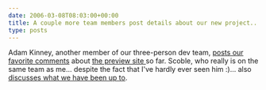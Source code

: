 ```yaml
---
date: 2006-03-08T08:03:00+00:00
title: A couple more team members post details about our new project...
type: posts
---
```

Adam Kinney, another member of our three-person dev team, [posts our favorite comments](http://www.adamkinney.com/note.aspx?id=112) about [the preview site ](http://on10.net)so far. Scoble, who really is on the same team as me... despite the fact that I've hardly ever seen him :)... also [discusses what we have been up to](http://scobleizer.wordpress.com/2006/03/07/what-my-coworkers-have-been-doing/#respond).
